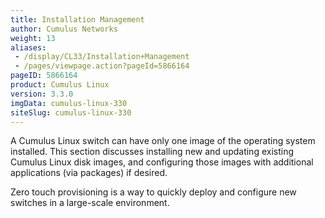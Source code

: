 ```yaml
---
title: Installation Management
author: Cumulus Networks
weight: 13
aliases:
 - /display/CL33/Installation+Management
 - /pages/viewpage.action?pageId=5866164
pageID: 5866164
product: Cumulus Linux
version: 3.3.0
imgData: cumulus-linux-330
siteSlug: cumulus-linux-330
---
```

A Cumulus Linux switch can have only one image of the operating system
installed. This section discusses installing new and updating existing
Cumulus Linux disk images, and configuring those images with additional
applications (via packages) if desired.

Zero touch provisioning is a way to quickly deploy and configure new
switches in a large-scale environment.

<article id="html-search-results" class="ht-content" style="display: none;">

</article>

<footer id="ht-footer">

</footer>
